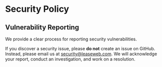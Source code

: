 # Security Policy

## Vulnerability Reporting

We provide a clear process for reporting security vulnerabilities.

If you discover a security issue, please **do not** create an issue on GitHub.
Instead, please email us at [security@leaseweb.com][security_issue_email].
We will acknowledge your report, conduct an investigation, and work on a resolution.

[security_issue_email]: mailto:security@leaseweb.com